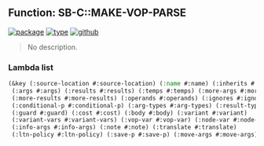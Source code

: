 ## Function: SB-C::MAKE-VOP-PARSE
[![package](https://img.shields.io/badge/Package-SB--C-5f9ea0.svg?style=social&colorA=999999)](../) [![type](https://img.shields.io/badge/Type-Function-5f9ea0.svg?style=social&colorA=999999)](../#function) [![github](https://img.shields.io/badge/GitHub-View_the_source-5f9ea0.svg?style=social&colorA=999999&logo=github)](https://github.com/sbcl/sbcl/blob/master/src/compiler/meta-vmdef.lisp/) 

> No description.

### Lambda list
```cl
(&key (:source-location #:source-location) (:name #:name) (:inherits #:inherits)
 (:args #:args) (:results #:results) (:temps #:temps) (:more-args #:more-args)
 (:more-results #:more-results) (:operands #:operands) (:ignores #:ignores)
 (:conditional-p #:conditional-p) (:arg-types #:arg-types) (:result-types #:result-types)
 (:guard #:guard) (:cost #:cost) (:body #:body) (:variant #:variant)
 (:variant-vars #:variant-vars) (:vop-var #:vop-var) (:node-var #:node-var)
 (:info-args #:info-args) (:note #:note) (:translate #:translate)
 (:ltn-policy #:ltn-policy) (:save-p #:save-p) (:move-args #:move-args))
```
